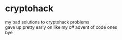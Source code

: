 # cryptohack
my bad solutions to cryptohack problems  
gave up pretty early on like my c# advent of code ones  
bye  
